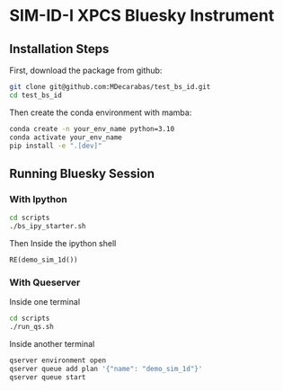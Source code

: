 # SIM-ID-I XPCS Bluesky Instrument

## Installation Steps

First, download the package from github:

```bash
git clone git@github.com:MDecarabas/test_bs_id.git
cd test_bs_id
```

Then create the conda environment with mamba:

```bash
conda create -n your_env_name python=3.10
conda activate your_env_name
pip install -e ".[dev]"
```


## Running Bluesky Session
### With Ipython

```bash
cd scripts
./bs_ipy_starter.sh
```

Then Inside the ipython shell
```
RE(demo_sim_1d())
```

### With Queserver

Inside one terminal
```bash
cd scripts
./run_qs.sh
```
Inside another terminal
```bash
qserver environment open
qserver queue add plan '{"name": "demo_sim_1d"}'
qserver queue start
```

